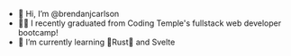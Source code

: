 - 👋 Hi, I’m @brendanjcarlson
- 👨‍🎓 I recently graduated from Coding Temple's fullstack web developer bootcamp!
- 🌱 I’m currently learning 🦀Rust🦀 and Svelte
